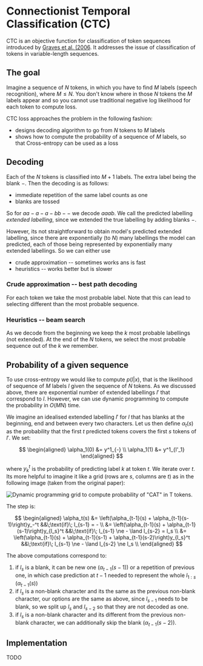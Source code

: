 # Connectionist Temporal Classification (CTC)

CTC is an objective function for classification of token sequences introduced by
[Graves et al. (2006](https://www.cs.toronto.edu/~graves/icml_2006.pdf). It
addresses the issue of classification of tokens in variable-length sequences.

## The goal

Imagine a sequence of $N$ tokens, in which you have to find $M$ labels (speech
recognition), where $M \leq N$. You don't know where in those $N$ tokens the $M$
labels appear and so you cannot use traditional negative log likelihood for each
token to compute loss.

CTC loss approaches the problem in the following fashion:
- designs decoding algorithm to go from $N$ tokens to $M$ labels
- shows how to compute the probability of a sequence of $M$ labels, so that
  Cross-entropy can be used as a loss

## Decoding

Each of the $N$ tokens is classified into $M + 1$ labels. The extra label being
the blank $-$. Then the decoding is as follows:

- immediate repetition of the same label counts as one
- blanks are tossed

So for $aa-a-a-bb--$ we decode $aaab$. We call the predicted labelling *extended
labelling*, since we extended the true labelling by adding blanks $-$.

However, its not straightforward to obtain model's predicted extended labelling,
since there are exponentially (to $N$) many labellings the model can predicted,
each of those being represented by exponentially many extended labellings. So we
can either use

- crude approximation -- sometimes works ans is fast
- heuristics -- works better but is slower

### Crude approximation -- best path decoding

For each token we take the most probable label. Note that this can lead to
selecting different than the most probable sequence.

### Heuristics -- beam search

As we decode from the beginning we keep the $k$ most probable labellings (not
extended). At the end of the $N$ tokens, we select the most probable sequence
out of the $k$ we remember.

## Probability of a given sequence

To use cross-entropy we would like to compute $p(l|x)$, that is the likelihood
of sequence of $M$ labels $l$ given the sequence of $N$ tokens. As we discussed
above, there are exponential number of extended labellings $l'$ that correspond
to $l$. However, we can use dynamic programming to compute the probability in
$O(MN)$ time.

We imagine an idealised extended labelling $l'$ for $l$ that has blanks at the
beginning, end and between every two characters. Let us then define
$\alpha_t(s)$ as the probability that the first $t$ predicted tokens covers the
first $s$ tokens of $l'$. We set:

$$
\begin{aligned}
  \alpha_1(0) &= y^1_{-} \\
  \alpha_1(1) &= y^1_{l'_1}
\end{aligned}
$$

where $y_k^t$ is the probability of predicting label $k$ at token $t$. We
iterate over $t$. Its more helpful to imagine it like a grid (rows are $s$,
columns are $t$) as in the following image (taken from the original paper):

![Dynamic programming grid to compute
probability of "CAT" in T tokens.](./imgs/ctc_dynamic_programming.png)

The step is:

$$
\begin{aligned}
\alpha_t(s)
&= \left(\alpha_{t-1}(s) + \alpha_{t-1}(s-1)\right)y_-^t &&\;\text{if}\; l_{s-1} = -  \\
&= \left(\alpha_{t-1}(s) + \alpha_{t-1}(s-1)\right)y_{l_s}^t &&\;\text{if}\; l_{s-1} \ne - \land l_{s-2} = l_s \\
&= \left(\alpha_{t-1}(s) + \alpha_{t-1}(s-1) + \alpha_{t-1}(s-2)\right)y_{l_s}^t &&\;\text{if}\; l_{s-1} \ne - \land l_{s-2} \ne l_s \\
\end{aligned}
$$

The above computations correspond to:

1. if $l_s$ is a blank, it can be new one ($\alpha_{t-1}(s-1)$) or a repetition
   of previous one, in which case prediction at $t-1$ needed to represent the
   whole $l_{1:s}$ ($\alpha_{t-1}(s)$)
2. if $l_s$ is a non-blank character and its the same as the previous non-blank
   character, our options are the same as above, since $l_{s-1}$ needs to be
   blank, so we split up $l_s$ and $l_{s-2}$ so that they are not decoded as
   one.
3. if $l_s$ is a non-blank character and its different from the previous
   non-blank character, we can additionally skip the blank
   ($\alpha_{t-1}(s-2)$).


## Implementation

TODO
